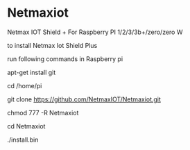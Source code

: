 # Netmaxiot
Netmax IOT Shield + For Raspberry PI 1/2/3/3b+/zero/zero W

to install Netmax Iot Shield Plus

run following commands in Raspberry pi 

apt-get install git

cd /home/pi

git clone https://github.com/NetmaxIOT/Netmaxiot.git

chmod 777 -R Netmaxiot

cd Netmaxiot 

./install.bin

